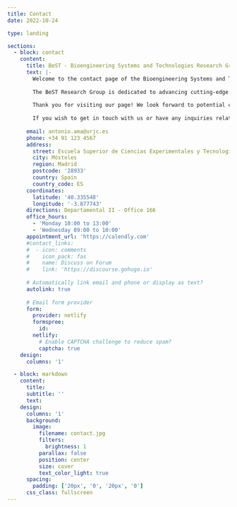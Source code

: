 ```yaml
---
title: Contact
date: 2022-10-24

type: landing

sections:
  - block: contact
    content:
      title: BeST - Bioengineering Systems and Technologies Research Group
      text: |-
        Welcome to the contact page of the Bioengineering Systems and Technologies (BeST) Research Group at Universidad Rey Juan Carlos!        
        
        The BeST Research Group is dedicated to advancing cutting-edge technologies in bioengineering, with a focus on improving people's quality of life and promoting health and well-being. Our multidisciplinary team consists of highly skilled researchers who are passionate about innovation in the field of bioengineering.
        
        Thank you for visiting our page! We look forward to potential collaborations and continued progress in the field of bioengineering systems and technologies.
        
        If you wish to get in touch with us or have any inquiries related to our research activities in Bioengineering Systems and Technologies, please complete the following form on our website:
        
      email: antonio.ama@urjc.es
      phone: +34 91 123 4567
      address:
        street: Escuela Superior de Ciencias Experimentales y Tecnología - Rey Juan Carlos University. Tulipán Street, 0
        city: Móstoles
        region: Madrid
        postcode: '28933'
        country: Spain
        country_code: ES
      coordinates:
        latitude: '40.335548'
        longitude: '-3.877743'
      directions: Departamental II - Office 166
      office_hours:
        - 'Monday 10:00 to 13:00'
        - 'Wednesday 09:00 to 10:00'
      appointment_url: 'https://calendly.com'
      #contact_links:
      #  - icon: comments
      #    icon_pack: fas
      #    name: Discuss on Forum
      #    link: 'https://discourse.gohugo.io'
    
      # Automatically link email and phone or display as text?
      autolink: true
    
      # Email form provider
      form:
        provider: netlify
        formspree:
          id:
        netlify:
          # Enable CAPTCHA challenge to reduce spam?
          captcha: true
    design:
      columns: '1'

  - block: markdown
    content:
      title:
      subtitle: ''
      text:
    design:
      columns: '1'
      background:
        image: 
          filename: contact.jpg
          filters:
            brightness: 1
          parallax: false
          position: center
          size: cover
          text_color_light: true
      spacing:
        padding: ['20px', '0', '20px', '0']
      css_class: fullscreen
---
```

